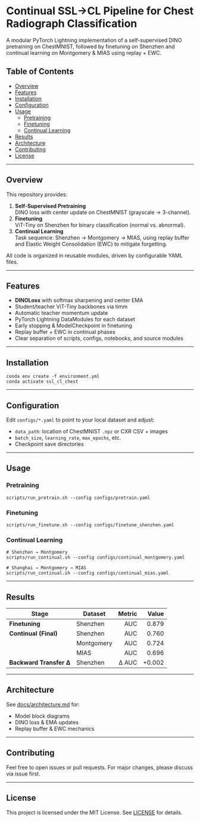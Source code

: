 # Continual SSL→CL Pipeline for Chest Radiograph Classification

A modular PyTorch Lightning implementation of a self-supervised DINO pretraining on ChestMNIST, followed by finetuning on Shenzhen and continual learning on Montgomery & MIAS using replay + EWC.

## Table of Contents

- [Overview](#overview)  
- [Features](#features)  
- [Installation](#installation)  
- [Configuration](#configuration)  
- [Usage](#usage)  
  - [Pretraining](#pretraining)  
  - [Finetuning](#finetuning)  
  - [Continual Learning](#continual-learning)  
- [Results](#results)  
- [Architecture](#architecture)  
- [Contributing](#contributing)  
- [License](#license)  

---

## Overview

This repository provides:

1. **Self-Supervised Pretraining**  
   DINO loss with center update on ChestMNIST (grayscale → 3-channel).  
2. **Finetuning**  
   ViT-Tiny on Shenzhen for binary classification (normal vs. abnormal).  
3. **Continual Learning**  
   Task sequence: Shenzhen → Montgomery → MIAS, using replay buffer and Elastic Weight Consolidation (EWC) to mitigate forgetting.

All code is organized in reusable modules, driven by configurable YAML files.

---

## Features

- **DINOLoss** with softmax sharpening and center EMA  
- Student/teacher ViT-Tiny backbones via timm  
- Automatic teacher momentum update  
- PyTorch Lightning DataModules for each dataset  
- Early stopping & ModelCheckpoint in finetuning  
- Replay buffer + EWC in continual phases  
- Clear separation of scripts, configs, notebooks, and source modules

---

## Installation

```
conda env create -f environment.yml
conda activate ssl_cl_chest
```

---

## Configuration

Edit `configs/*.yaml` to point to your local dataset and adjust:

* `data_path`: location of ChestMNIST `.npz` or CXR CSV + images
* `batch_size`, `learning_rate`, `max_epochs`, etc.
* Checkpoint save directories

---

## Usage

### Pretraining

```
scripts/run_pretrain.sh --config configs/pretrain.yaml
```

### Finetuning

```
scripts/run_finetune.sh --config configs/finetune_shenzhen.yaml
```

### Continual Learning

```
# Shenzhen → Montgomery
scripts/run_continual.sh --config configs/continual_montgomery.yaml

# Shanghai → Montgomery → MIAS
scripts/run_continual.sh --config configs/continual_mias.yaml
```

---

## Results

| Stage                   | Dataset    | Metric |  Value |
| ----------------------- | ---------- | -----: | -----: |
| **Finetuning**          | Shenzhen   |    AUC |  0.879 |
| **Continual (Final)**   | Shenzhen   |    AUC |  0.760 |
|                         | Montgomery |    AUC |  0.724 |
|                         | MIAS       |    AUC |  0.696 |
| **Backward Transfer Δ** | Shenzhen   |  Δ AUC | +0.002 |

---

## Architecture

See [docs/architecture.md](docs/architecture.md) for:

* Model block diagrams
* DINO loss & EMA updates
* Replay buffer & EWC mechanics

---

## Contributing

Feel free to open issues or pull requests. For major changes, please discuss via issue first.

---

## License

This project is licensed under the MIT License. See [LICENSE](LICENSE) for details.
